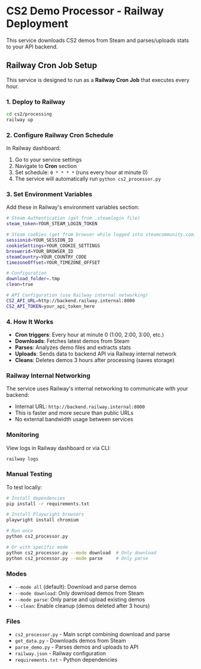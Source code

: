 # CS2 Demo Processor - Railway Deployment

This service downloads CS2 demos from Steam and parses/uploads stats to your API backend.

## Railway Cron Job Setup

This service is designed to run as a **Railway Cron Job** that executes every hour.

### 1. Deploy to Railway

```bash
cd cs2/processing
railway up
```

### 2. Configure Railway Cron Schedule

In Railway dashboard:
1. Go to your service settings
2. Navigate to **Cron** section
3. Set schedule: `0 * * * *` (runs every hour at minute 0)
4. The service will automatically run `python cs2_processor.py`

### 3. Set Environment Variables

Add these in Railway's environment variables section:

```bash
# Steam Authentication (get from .steamlogin file)
steam_token=YOUR_STEAM_LOGIN_TOKEN

# Steam cookies (get from browser while logged into steamcommunity.com)
sessionid=YOUR_SESSION_ID
cookieSettings=YOUR_COOKIE_SETTINGS
broswerid=YOUR_BROWSER_ID
steamCountry=YOUR_COUNTRY_CODE
timezoneOffset=YOUR_TIMEZONE_OFFSET

# Configuration
download_folder=.tmp
clean=true

# API Configuration (use Railway internal networking)
CS2_API_URL=http://backend.railway.internal:8000
CS2_API_TOKEN=your_api_token_here
```

### 4. How It Works

- **Cron triggers**: Every hour at minute 0 (1:00, 2:00, 3:00, etc.)
- **Downloads**: Fetches latest demos from Steam
- **Parses**: Analyzes demo files and extracts stats
- **Uploads**: Sends data to backend API via Railway internal network
- **Cleans**: Deletes demos 3 hours after processing (saves storage)

### Railway Internal Networking

The service uses Railway's internal networking to communicate with your backend:
- Internal URL: `http://backend.railway.internal:8000`
- This is faster and more secure than public URLs
- No external bandwidth usage between services

### Monitoring

View logs in Railway dashboard or via CLI:

```bash
railway logs
```

### Manual Testing

To test locally:

```bash
# Install dependencies
pip install -r requirements.txt

# Install Playwright browsers
playwright install chromium

# Run once
python cs2_processor.py

# Or with specific mode
python cs2_processor.py --mode download  # Only download
python cs2_processor.py --mode parse     # Only parse
```

### Modes

- `--mode all` (default): Download and parse demos
- `--mode download`: Only download demos from Steam
- `--mode parse`: Only parse and upload existing demos
- `--clean`: Enable cleanup (demos deleted after 3 hours)

### Files

- `cs2_processor.py` - Main script combining download and parse
- `get_data.py` - Downloads demos from Steam
- `parse_demo.py` - Parses demos and uploads to API
- `railway.json` - Railway configuration
- `requirements.txt` - Python dependencies
